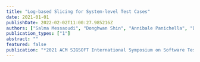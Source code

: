 ```yaml
---
title: "Log-based Slicing for System-level Test Cases"
date: 2021-01-01
publishDate: 2022-02-02T11:00:27.985216Z
authors: ["Salma Messaoudi", "Donghwan Shin", "Annibale Panichella", "Domenico Bianculli", "Lionel Briand"]
publication_types: ["1"]
abstract: ""
featured: false
publication: "*2021 ACM SIGSOFT International Symposium on Software Testing and Analysis (ISSTA)*"
---
```



